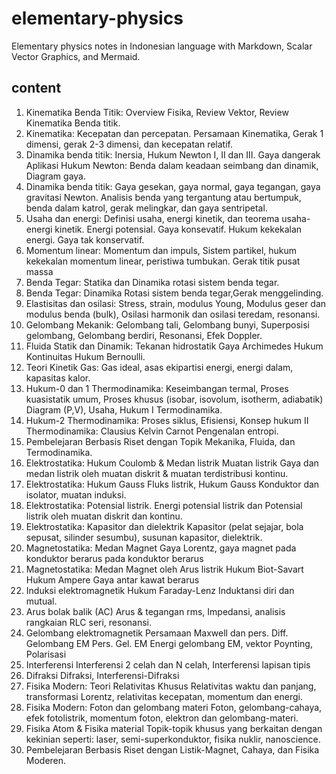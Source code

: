 # elementary-physics
Elementary physics notes in Indonesian language with Markdown, Scalar Vector Graphics, and Mermaid.


## content
1. Kinematika Benda Titik: Overview Fisika, Review Vektor, Review Kinematika Benda titik.
2. Kinematika: Kecepatan dan percepatan. Persamaan Kinematika, Gerak 1 dimensi, gerak 2-3 dimensi, dan kecepatan relatif.
3. Dinamika benda titik: Inersia, Hukum Newton I, II dan III. Gaya dangerak Aplikasi Hukum Newton: Benda dalam keadaan seimbang dan dinamik, Diagram gaya.
4. Dinamika benda titik: Gaya gesekan, gaya normal, gaya tegangan, gaya gravitasi Newton. Analisis benda yang tergantung atau bertumpuk, benda dalam katrol, gerak melingkar, dan gaya sentripetal.
5. Usaha dan energi: Definisi usaha, energi kinetik, dan teorema usaha-energi kinetik. Energi potensial. Gaya konsevatif. Hukum kekekalan energi. Gaya tak konservatif.
6. Momentum linear: Momentum dan impuls, Sistem partikel, hukum kekekalan momentum linear, peristiwa tumbukan. Gerak titik pusat massa
7. Benda Tegar: Statika dan Dinamika rotasi sistem benda tegar.
8. Benda Tegar: Dinamika Rotasi sistem benda tegar,Gerak menggelinding.
9. Elastisitas dan osilasi: Stress, strain, modulus Young, Modulus geser dan modulus benda (bulk), Osilasi harmonik dan osilasi teredam, resonansi.
10. Gelombang Mekanik: Gelombang tali, Gelombang bunyi, Superposisi gelombang, Gelombang berdiri, Resonansi, Efek Doppler.
11. Fluida Statik dan Dinamik: Tekanan hidrostatik Gaya Archimedes Hukum Kontinuitas Hukum Bernoulli.
12. Teori Kinetik Gas: Gas ideal, asas ekipartisi energi, energi dalam, kapasitas kalor.
13. Hukum-0 dan 1 Thermodinamika: Keseimbangan termal, Proses kuasistatik umum, Proses khusus (isobar, isovolum, isotherm, adiabatik) Diagram (P,V), Usaha, Hukum I Termodinamika.
14. Hukum-2 Thermodinamika: Proses siklus, Efisiensi, Konsep hukum II Thermodinamika: Clausius Kelvin Carnot Pengenalan entropi.
15. Pembelejaran Berbasis Riset dengan Topik Mekanika, Fluida, dan Termodinamika.
16. Elektrostatika: Hukum Coulomb & Medan listrik	Muatan listrik Gaya dan medan listrik oleh muatan diskrit & muatan terdistribusi kontinu.
17. Elektrostatika: Hukum Gauss	Fluks listrik, Hukum Gauss Konduktor dan isolator, muatan induksi.
18. Elektrostatika: Potensial listrik.	Energi potensial listrik dan Potensial listrik oleh muatan diskrit dan kontinu.
19. Elektrostatika: Kapasitor dan dielektrik	Kapasitor (pelat sejajar, bola sepusat, silinder sesumbu), susunan kapasitor, dielektrik.
20. Magnetostatika: Medan Magnet	Gaya Lorentz, gaya magnet pada konduktor berarus pada konduktor berarus
21. Magnetostatika: Medan Magnet oleh Arus listrik	Hukum Biot-Savart Hukum Ampere Gaya antar kawat berarus
22. Induksi elektromagnetik	Hukum Faraday-Lenz Induktansi diri dan mutual.
23. Arus bolak balik (AC)	Arus & tegangan rms, Impedansi, analisis rangkaian RLC seri, resonansi.
24. Gelombang elektromagnetik	Persamaan Maxwell dan pers. Diff. Gelombang EM Pers. Gel. EM Energi gelombang EM, vektor Poynting, Polarisasi
25. Interferensi	Interferensi 2 celah dan N celah, Interferensi lapisan tipis
26. Difraksi	Difraksi, Interferensi-Difraksi
27. Fisika Modern: Teori Relativitas Khusus	Relativitas waktu dan panjang, transformasi Lorentz, relativitas kecepatan, momentum dan energi.
28. Fisika Modern: Foton dan gelombang materi	Foton, gelombang-cahaya, efek fotolistrik, momentum foton, elektron dan gelombang-materi.
29. Fisika Atom & Fisika material	Topik-topik khusus yang berkaitan dengan kekinian seperti: laser, semi-superkonduktor, fisika nuklir, nanoscience.
30. Pembelejaran Berbasis Riset dengan Listik-Magnet, Cahaya, dan Fisika Moderen.